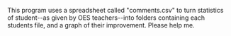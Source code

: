 This program uses a spreadsheet called "comments.csv" to turn statistics of student--as given by OES teachers--into folders containing each students file, and a graph of their improvement. Please help me.
